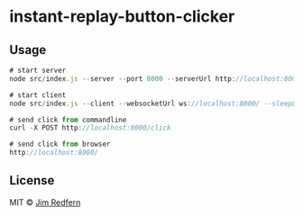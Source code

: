 # instant-replay-button-clicker

## Usage

```js
# start server
node src/index.js --server --port 8000 --serverUrl http://localhost:8000

# start client
node src/index.js --client --websocketUrl ws://localhost:8000/ --sleepLengthMins 420 --sleepTime 00:00 --keyToPress a

# send click from commandline
curl -X POST http://localhost:8000/click

# send click from browser
http://localhost:8000/
```
## License

MIT © [Jim Redfern]()


[npm-image]: https://badge.fury.io/js/button-clicker.svg
[npm-url]: https://npmjs.org/package/button-clicker
[travis-image]: https://travis-ci.com/jmredfern/button-clicker.svg?branch=master
[travis-url]: https://travis-ci.com/jmredfern/button-clicker
[daviddm-image]: https://david-dm.org/jmredfern/button-clicker.svg?theme=shields.io
[daviddm-url]: https://david-dm.org/jmredfern/button-clicker
[coveralls-image]: https://coveralls.io/repos/jmredfern/button-clicker/badge.svg
[coveralls-url]: https://coveralls.io/r/jmredfern/button-clicker

